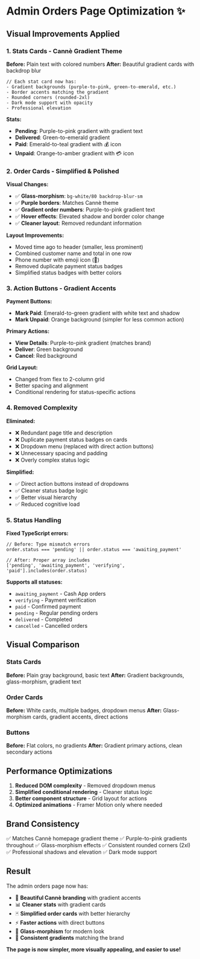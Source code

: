 # Admin Orders Page Optimization ✨

## Visual Improvements Applied

### **1. Stats Cards - Cannè Gradient Theme**

**Before:** Plain text with colored numbers
**After:** Beautiful gradient cards with backdrop blur

```tsx
// Each stat card now has:
- Gradient backgrounds (purple-to-pink, green-to-emerald, etc.)
- Border accents matching the gradient
- Rounded corners (rounded-2xl)
- Dark mode support with opacity
- Professional elevation
```

**Stats:**
- **Pending**: Purple-to-pink gradient with gradient text
- **Delivered**: Green-to-emerald gradient
- **Paid**: Emerald-to-teal gradient with 💰 icon
- **Unpaid**: Orange-to-amber gradient with 💳 icon

### **2. Order Cards - Simplified & Polished**

**Visual Changes:**
- ✅ **Glass-morphism**: `bg-white/80 backdrop-blur-sm`
- ✅ **Purple borders**: Matches Cannè theme
- ✅ **Gradient order numbers**: Purple-to-pink gradient text
- ✅ **Hover effects**: Elevated shadow and border color change
- ✅ **Cleaner layout**: Removed redundant information

**Layout Improvements:**
- Moved time ago to header (smaller, less prominent)
- Combined customer name and total in one row
- Phone number with emoji icon (📱)
- Removed duplicate payment status badges
- Simplified status badges with better colors

### **3. Action Buttons - Gradient Accents**

**Payment Buttons:**
- **Mark Paid**: Emerald-to-green gradient with white text and shadow
- **Mark Unpaid**: Orange background (simpler for less common action)

**Primary Actions:**
- **View Details**: Purple-to-pink gradient (matches brand)
- **Deliver**: Green background
- **Cancel**: Red background

**Grid Layout:**
- Changed from flex to 2-column grid
- Better spacing and alignment
- Conditional rendering for status-specific actions

### **4. Removed Complexity**

**Eliminated:**
- ❌ Redundant page title and description
- ❌ Duplicate payment status badges on cards
- ❌ Dropdown menu (replaced with direct action buttons)
- ❌ Unnecessary spacing and padding
- ❌ Overly complex status logic

**Simplified:**
- ✅ Direct action buttons instead of dropdowns
- ✅ Cleaner status badge logic
- ✅ Better visual hierarchy
- ✅ Reduced cognitive load

### **5. Status Handling**

**Fixed TypeScript errors:**
```tsx
// Before: Type mismatch errors
order.status === 'pending' || order.status === 'awaiting_payment'

// After: Proper array includes
['pending', 'awaiting_payment', 'verifying', 'paid'].includes(order.status)
```

**Supports all statuses:**
- `awaiting_payment` - Cash App orders
- `verifying` - Payment verification
- `paid` - Confirmed payment
- `pending` - Regular pending orders
- `delivered` - Completed
- `cancelled` - Cancelled orders

## Visual Comparison

### Stats Cards
**Before:** Plain gray background, basic text
**After:** Gradient backgrounds, glass-morphism, gradient text

### Order Cards
**Before:** White cards, multiple badges, dropdown menus
**After:** Glass-morphism cards, gradient accents, direct actions

### Buttons
**Before:** Flat colors, no gradients
**After:** Gradient primary actions, clean secondary actions

## Performance Optimizations

1. **Reduced DOM complexity** - Removed dropdown menus
2. **Simplified conditional rendering** - Cleaner status logic
3. **Better component structure** - Grid layout for actions
4. **Optimized animations** - Framer Motion only where needed

## Brand Consistency

✅ Matches Cannè homepage gradient theme
✅ Purple-to-pink gradients throughout
✅ Glass-morphism effects
✅ Consistent rounded corners (2xl)
✅ Professional shadows and elevation
✅ Dark mode support

## Result

The admin orders page now has:
- 🎨 **Beautiful Cannè branding** with gradient accents
- 📊 **Cleaner stats** with gradient cards
- 🃏 **Simplified order cards** with better hierarchy
- ⚡ **Faster actions** with direct buttons
- 💎 **Glass-morphism** for modern look
- 🌈 **Consistent gradients** matching the brand

**The page is now simpler, more visually appealing, and easier to use!**
